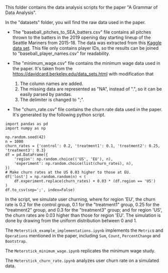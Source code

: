 This folder contains the data analysis scripts for the paper
"A Grammar of Data Analysis".

In the "datasets" folder, you will find the raw data used in the paper.

- The "baseball_pitches_to_SEA_batters.csv" file contains all pitches thrown
  to the batters in the 2019 opening day starting lineup of the Seattle Mariners
  from 2015-18. The data was extracted from this
  [Kaggle data set](https://www.kaggle.com/datasets/pschale/mlb-pitch-data-20152018).
  This file only contains player IDs, so the results can be joined to
  "baseball_player_names.csv" for readability.

- The "minimum_wage.csv" file contains the minimum wage data used in the
  paper. It's taken from the https://davidcard.berkeley.edu/data_sets.html
  with modification that
  1. The column names are added.
  2. The missing data are represented as "NA", instead of ".", so it can be
     easily parsed by pandas.
  3. The delimiter is changed to ";".

- The "churn_rate.csv" file contains the churn rate data used in the paper. It's generated by the following python script.

```
import pandas as pd
import numpy as np

np.random.seed(42)
n = 1000
churn_rates = {'control': 0.2, 'treatment1': 0.1, 'treatment2': 0.25, 'treatment3': 0.3}
df = pd.DataFrame({
    'region': np.random.choice(('US', 'EU'), n),
    'experiment': np.random.choice(list(churn_rates), n),
})
# Make churn rates at the US 0.03 higher to those at EU.
df['lost'] = np.random.random(n) < (
    df.experiment.replace(churn_rates) + 0.03 * (df.region == 'US')
)
df.to_csv(sep=';', index=False)
```

In the script, we simulate user churning, where for region 'EU', the churn
rate is 0.2 for the control group, 0.1 for the "treatment1" group, 0.25 for
the "treatment2" group, and 0.3 for the "treatment3" group; and for region 'US',
the churn rates are 0.03 higher than those for region 'EU'. The simulation is
done by drawing from the uniform distribution between 0 and 1.

The `Meterstick_example_implementations.ipynb` implements the `Metric`s and
`Operations` mentioned in the paper, including `Sum`, `Count`, `PercentChange`
and `Bootstrap`.

The `Meterstick_minimum_wage.ipynb` replicates the minimum wage study.

The `Meterstick_churn_rate.ipynb` analyzes user churn rate on a simulated data.
